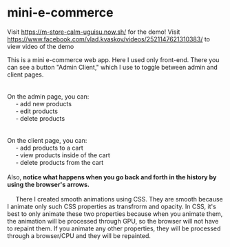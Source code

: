 # mini-e-commerce
Visit https://m-store-calm-uguisu.now.sh/ for the demo!
Visit https://www.facebook.com/vlad.kvaskov/videos/2521147621310383/ to view video of the demo


This is a mini e-commerce web app. Here I used only front-end.
There you can see a button "Admin Client," which I use to toggle between admin and client pages.<br><br><br>
On the admin page, you can:<br>
&nbsp;&nbsp;&nbsp;&nbsp;&nbsp;- add new products<br>
&nbsp;&nbsp;&nbsp;&nbsp;&nbsp;- edit products<br>
&nbsp;&nbsp;&nbsp;&nbsp;&nbsp;- delete products<br><br><br>
On the client page, you can:<br>
&nbsp;&nbsp;&nbsp;&nbsp;&nbsp;- add products to a cart<br>
&nbsp;&nbsp;&nbsp;&nbsp;&nbsp;- view products inside of the cart<br>
&nbsp;&nbsp;&nbsp;&nbsp;&nbsp;- delete products from the cart<br><br>
Also, **notice what happens when you go back and forth in the history by using the browser's arrows.**<br><br>
&nbsp;&nbsp;&nbsp;&nbsp;&nbsp;There I created smooth animations using CSS. They are smooth because I animate only such CSS properties as transfrorm and opacity. 
In CSS, it's best to only animate these two properties because when you animate them, the animation will be processed through GPU, so the browser will not have to repaint them. If you animate any other properties, they will be processed through a browser/CPU and they will be repainted.
